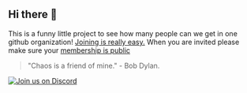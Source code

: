 ## Hi there 👋

This is a funny little project to see how many people can we get in one github organization! [Joining is really easy.](https://github.com/3v3ry0n3/request-to-join) When you are invited please make sure your [membership is public](https://docs.github.com/en/account-and-profile/setting-up-and-managing-your-personal-account-on-github/managing-your-membership-in-organizations/publicizing-or-hiding-organization-membership)

> "Chaos is a friend of mine." - Bob Dylan.

[![Join us on Discord](https://invidget.switchblade.xyz/3kh0?theme=dark)](https://discord.gg/3kh0)

<!--

**Here are some ideas to get you started:**

🙋‍♀️ A short introduction - what is your organization all about?
🌈 Contribution guidelines - how can the community get involved?
👩‍💻 Useful resources - where can the community find your docs? Is there anything else the community should know?
🍿 Fun facts - what does your team eat for breakfast?
🧙 Remember, you can do mighty things with the power of [Markdown](https://docs.github.com/github/writing-on-github/getting-started-with-writing-and-formatting-on-github/basic-writing-and-formatting-syntax)
-->
